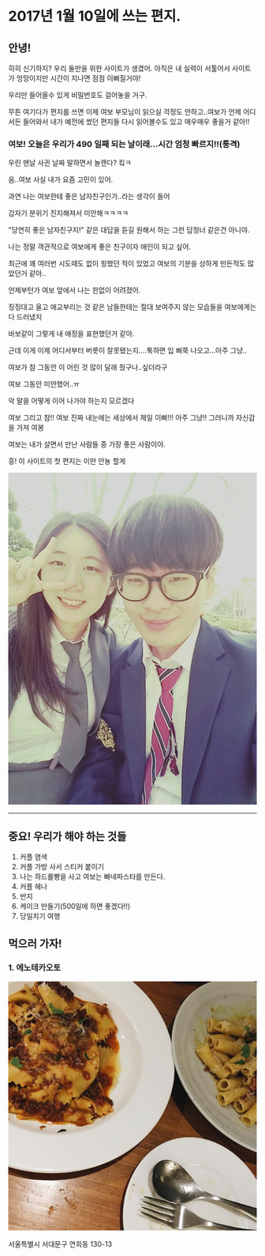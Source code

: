 # 2017년 1월 10일에 쓰는 편지.

## 안녕!

히히 신기하지? 우리 둘만을 위한 사이트가 생겼어. 아직은 내 실력이 서툴어서 사이트가 엉망이지만 시간이 지나면 점점 이뻐질거야!

우리만 들어올수 있게 비밀번호도 걸어놓을 거구.
 
무튼 여기다가 편지를 쓰면 이제 여보 부모님이 읽으실 걱정도 안하고..여보가 언제 어디서든 들어와서 내가 예전에 썼던 편지들 다시 읽어볼수도 있고 매우매우 좋을거 같아!!

### 여보! 오늘은 우리가 **490** 일째 되는 날이래...시간 엄청 빠르지!!(퉁격)

우린 맨날 사귄 날짜 말하면서 놀랜다? 킼ㅋ

음..여보 사실 내가 요즘 고민이 있어.

과연 나는 여보한테 좋은 남자친구인가..라는 생각이 들어

갑자기 분위기 진지해져서 미안해ㅋㅋㅋㅋ

"당연히 좋은 남자친구지!" 같은 대답을 듣길 원해서 하는 그런 답정너 같은건 아니야.

나는 정말 객관적으로 여보에게 좋은 친구이자 애인이 되고 싶어.

최근에 꽤 여러번 시도때도 없이 힝했던 적이 있었고 여보의 기분을 상하게 만든적도 많았던거 같아..

언제부턴가 여보 앞에서 나는 한없이 어려졌어.

징징대고 울고 애교부리는 것 같은 남들한테는 절대 보여주지 않는 모습들을 여보에게는 다 드러냈지

바보같이 그렇게 내 애정을 표현했던거 같아.

근데 이게 이제 어디서부터 버릇이 잘못됐는지....툭하면 입 삐쭉 나오고...아주 그냥..

여보가 참 그동안 이 어린 것 많이 달래 줬구나..싶더라구

여보 그동안 미안했어..ㅠ

악 말을 어떻게 이어 나가야 하는지 모르겠다

여보 그리고 참!! 여보 진짜 내눈에는 세상에서 제일 이뻐!!! 아주 그냥!! 그러니까 자신감을 가져 여봉

여보는 내가 살면서 만난 사람들 중 가장 좋은 사람이야.

흥! 이 사이트의 첫 편지는 이만 안뇽 할게

![](./figures/1.jpg)

---

## 중요! 우리가 해야 하는 것들

1. 커플 염색
2. 커플 가방 사서 스티커 붙이기
3. 나는 하드롤빵을 사고 여보는 빠네파스타를 만든다.
4. 커플 헤나
5. 반지
6. 케이크 만들기(500일에 하면 좋겠다!!)
7. 당일치기 여행

## 먹으러 가자!

### 1. 에노테카오토

![](./figures/2.jpg)

서울특별시 서대문구 연희동 130-13
